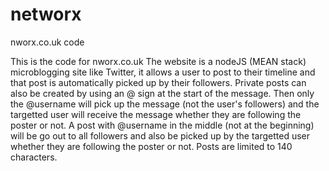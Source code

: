 # networx
nworx.co.uk code

This is the code for nworx.co.uk
The website is a nodeJS (MEAN stack) microblogging site like Twitter, it allows a user to post to their timeline
and that post is automatically picked up by their followers. Private posts can also be created by using an @ sign
at the start of the message. Then only the @username will pick up the message (not the user's followers) and the targetted
user will receive the message whether they are following the poster or not.
A post with @username in the middle (not at the beginning) will be go out to all followers and also be picked 
up by the targetted user whether they are following the poster or not. 
Posts are limited to 140 characters.
